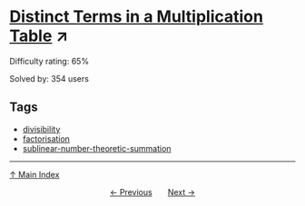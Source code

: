 # [Distinct Terms in a Multiplication Table](https://projecteuler.net/problem=466) ↗️

Difficulty rating: 65%

Solved by: 354 users
## Tags

- [divisibility](../tags/divisibility.md)
- [factorisation](../tags/factorisation.md)
- [sublinear-number-theoretic-summation](../tags/sublinear-number-theoretic-summation.md)



---

[↑ Main Index](../README.md)


<div align=center><a href='465.md'>← Previous</a> &nbsp;&nbsp; &nbsp;&nbsp;  <a href='467.md'>Next →</a></div>
